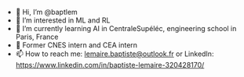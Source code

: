 - 👋 Hi, I’m @baptlem
- 👀 I’m interested in ML and RL
- 🌱 I’m currently learning AI in CentraleSupéléc, engineering school in Paris, France
- 👷 Former CNES intern and CEA intern
- 📫 How to reach me: lemaire.baptiste@outlook.fr or LinkedIn: https://www.linkedin.com/in/baptiste-lemaire-320428170/

<!---
baptbaptpy/baptbaptpy is a ✨ special ✨ repository because its `README.md` (this file) appears on your GitHub profile.
You can click the Preview link to take a look at your changes.
--->


<!--
**baptlem/baptlem** is a ✨ _special_ ✨ repository because its `README.md` (this file) appears on your GitHub profile.

Here are some ideas to get you started:

- 🔭 I’m currently working on ...
- 🌱 I’m currently learning ...
- 👯 I’m looking to collaborate on ...
- 🤔 I’m looking for help with ...
- 💬 Ask me about ...
- 📫 How to reach me: ...
- 😄 Pronouns: ...
- ⚡ Fun fact: ...
-->
